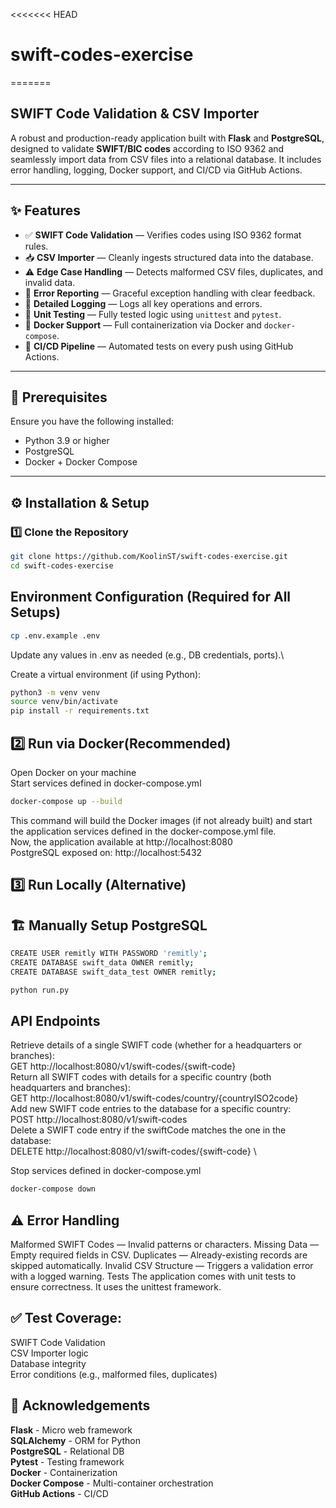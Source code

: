 <<<<<<< HEAD
# swift-codes-exercise
=======
## SWIFT Code Validation & CSV Importer
A robust and production-ready application built with **Flask** and **PostgreSQL**, designed to validate **SWIFT/BIC codes** according to ISO 9362 and seamlessly import data from CSV files into a relational database. It includes error handling, logging, Docker support, and CI/CD via GitHub Actions.

---

## ✨ Features

- ✅ **SWIFT Code Validation** — Verifies codes using ISO 9362 format rules.
- 📥 **CSV Importer** — Cleanly ingests structured data into the database.
- ⚠️ **Edge Case Handling** — Detects malformed CSV files, duplicates, and invalid data.
- 🛑 **Error Reporting** — Graceful exception handling with clear feedback.
- 📝 **Detailed Logging** — Logs all key operations and errors.
- 🧪 **Unit Testing** — Fully tested logic using `unittest` and `pytest`.
- 🐳 **Docker Support** — Full containerization via Docker and `docker-compose`.
- 🔁 **CI/CD Pipeline** — Automated tests on every push using GitHub Actions.

---

## 🧰 Prerequisites

Ensure you have the following installed:

- Python 3.9 or higher
- PostgreSQL
- Docker + Docker Compose

---

## ⚙️ Installation & Setup

### 1️⃣ Clone the Repository

```bash
git clone https://github.com/KoolinST/swift-codes-exercise.git
cd swift-codes-exercise
```
## Environment Configuration (Required for All Setups)
```bash
cp .env.example .env
```
Update any values in .env as needed (e.g., DB credentials, ports).\

Create a virtual environment (if using Python):
```bash
python3 -m venv venv
source venv/bin/activate
pip install -r requirements.txt
```
## 2️⃣ Run via Docker(Recommended)
Open Docker on your machine \
Start services defined in docker-compose.yml
```bash
docker-compose up --build
```
This command will build the Docker images (if not already built) and start the application services defined in the docker-compose.yml file.\
Now, the application available at http://localhost:8080 \
PostgreSQL exposed on: http://localhost:5432

## 3️⃣ Run Locally (Alternative)
## 🏗️ Manually Setup PostgreSQL
```bash
CREATE USER remitly WITH PASSWORD 'remitly';
CREATE DATABASE swift_data OWNER remitly;
CREATE DATABASE swift_data_test OWNER remitly;
```

```bash
python run.py
```

## API Endpoints
Retrieve details of a single SWIFT code (whether for a headquarters or branches):\
GET http://localhost:8080/v1/swift-codes/{swift-code} \
Return all SWIFT codes with details for a specific country (both headquarters and branches):\
GET http://localhost:8080/v1/swift-codes/country/{countryISO2code} \
Add new SWIFT code entries to the database for a specific country:\
POST http://localhost:8080/v1/swift-codes \
Delete a SWIFT code entry if the swiftCode matches the one in the database:\
DELETE http://localhost:8080/v1/swift-codes/{swift-code} \

Stop services defined in docker-compose.yml
```bash
docker-compose down
```
## ⚠️ Error Handling
Malformed SWIFT Codes — Invalid patterns or characters.
Missing Data — Empty required fields in CSV.
Duplicates — Already-existing records are skipped automatically.
Invalid CSV Structure — Triggers a validation error with a logged warning.
Tests
The application comes with unit tests to ensure correctness. It uses the unittest framework.

## ✅ Test Coverage:
SWIFT Code Validation\
CSV Importer logic\
Database integrity\
Error conditions (e.g., malformed files, duplicates)
## 🤝 Acknowledgements
**Flask** - Micro web framework\
**SQLAlchemy** - ORM for Python\
**PostgreSQL** - Relational DB\
**Pytest** - Testing framework\
**Docker** - Containerization\
**Docker Compose** - Multi-container orchestration\
**GitHub Actions** - CI/CD
